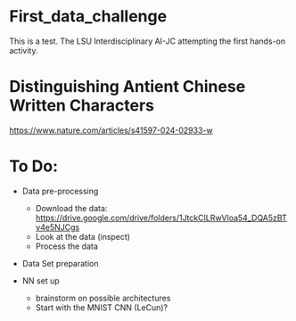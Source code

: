 # First_data_challenge
This is a test. The LSU Interdisciplinary AI-JC attempting the first hands-on activity.

# Distinguishing Antient Chinese Written Characters
https://www.nature.com/articles/s41597-024-02933-w

# To Do:

- Data pre-processing
  - Download the data: https://drive.google.com/drive/folders/1JtckCILRwVloa54_DQA5zBTv4e5NJCgs
  - Look at the data (inspect)
  - Process the data
 
- Data Set preparation

- NN set up
  - brainstorm on possible architectures
  - Start with the MNIST CNN (LeCun)? 
